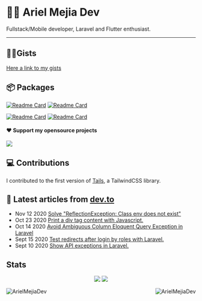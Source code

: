 # 👨‍💻 Ariel Mejia Dev 

Fullstack/Mobile developer, Laravel and Flutter enthusiast.

<hr>

## 🧙‍♂️Gists

[Here a link to my gists](https://gist.github.com/ArielMejiaDev)

## 📦 Packages

[![Readme Card](https://github-readme-stats.vercel.app/api/pin/?username=ArielMejiaDev&repo=larapex-charts)](https://github.com/ArielMejiaDev/larapex-charts)
[![Readme Card](https://github-readme-stats.vercel.app/api/pin/?username=ArielMejiaDev&repo=pagalogt)](https://github.com/ArielMejiaDev/pagalogt)

[![Readme Card](https://github-readme-stats.vercel.app/api/pin/?username=ArielMejiaDev&repo=inertiajs-error-page)](https://github.com/ArielMejiaDev/inertiajs-error-page)
[![Readme Card](https://github-readme-stats.vercel.app/api/pin/?username=ArielMejiaDev&repo=json-api-auth)](https://github.com/ArielMejiaDev/json-api-auth)

#### ❤️ Support my opensource projects

<a target="_blank" href="https://www.buymeacoffee.com/arielmejiadev">
    <img src="https://img.buymeacoffee.com/button-api/?text=Buy me a coffee&emoji=&slug=arielmejiadev&button_colour=FF5F5F&font_colour=ffffff&font_family=Cookie&outline_colour=000000&coffee_colour=FFDD00">
</a>

## 💻 Contributions

I contributed to the first version of [Tails](https://github.com/thedevdojo/tails), a TailwindCSS library.

## 📝 Latest articles from [dev.to](https://dev.to/arielmejiadev)

* Nov 12 2020 [Solve "ReflectionException: Class env does not exist"](https://dev.to/arielmejiadev/reflectionexception-class-env-does-not-exist-2k0p) 
* Oct 23 2020 [Print a div tag content with Javascript.](https://dev.to/arielmejiadev/print-a-div-tag-content-with-javascript-4a35) 
* Oct 14 2020 [Avoid Ambiguous Column Eloquent Query Exception in Laravel](https://dev.to/arielmejiadev/avoid-ambiguous-column-eloquent-query-exception-in-laravel-dpd) 
* Sept 15 2020 [Test redirects after login by roles with Laravel.](https://dev.to/arielmejiadev/test-redirects-after-login-by-roles-with-laravel-1iai) 
* Sept 10 2020 [Show API exceptions in Laravel.](https://dev.to/arielmejiadev/show-api-exceptions-in-development-31ic) 

## Stats

<p align="center">
<img src="https://visitor-badge.glitch.me/badge?page_id=ArielMejiaDev.ArielMejiaDev" />
    
<img src="https://img.shields.io/badge/dynamic/json?color=brightgreen&label=followers&query=followers&url=https%3A%2F%2Fapi.github.com%2Fusers%2FArielMejiaDev" />
</p>

<p align="center">
    <img align="left" src="https://github-readme-stats.vercel.app/api?username=ArielMejiaDev&show_icons=true" alt="ArielMejiaDev" />
    <img align="right" src="https://github-readme-stats.vercel.app/api/top-langs/?username=ArielMejiaDev&layout=compact" alt="ArielMejiaDev" />
</p>
